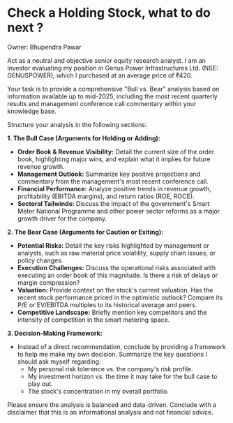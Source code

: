 # Check a Holding Stock, what to do next ?

Owner: Bhupendra Pawar

Act as a neutral and objective senior equity research analyst. I am an investor evaluating my position in Genus Power Infrastructures Ltd. (NSE: GENUSPOWER), which I purchased at an average price of ₹420.

Your task is to provide a comprehensive "Bull vs. Bear" analysis based on information available up to mid-2025, including the most recent quarterly results and management conference call commentary within your knowledge base.

Structure your analysis in the following sections:

**1. The Bull Case (Arguments for Holding or Adding):**

- **Order Book & Revenue Visibility:** Detail the current size of the order book, highlighting major wins, and explain what it implies for future revenue growth.
- **Management Outlook:** Summarize key positive projections and commentary from the management's most recent conference call.
- **Financial Performance:** Analyze positive trends in revenue growth, profitability (EBITDA margins), and return ratios (ROE, ROCE).
- **Sectoral Tailwinds:** Discuss the impact of the government's Smart Meter National Programme and other power sector reforms as a major growth driver for the company.

**2. The Bear Case (Arguments for Caution or Exiting):**

- **Potential Risks:** Detail the key risks highlighted by management or analysts, such as raw material price volatility, supply chain issues, or policy changes.
- **Execution Challenges:** Discuss the operational risks associated with executing an order book of this magnitude. Is there a risk of delays or margin compression?
- **Valuation:** Provide context on the stock's current valuation. Has the recent stock performance priced in the optimistic outlook? Compare its P/E or EV/EBITDA multiples to its historical average and peers.
- **Competitive Landscape:** Briefly mention key competitors and the intensity of competition in the smart metering space.

**3. Decision-Making Framework:**

- Instead of a direct recommendation, conclude by providing a framework to help me make my own decision. Summarize the key questions I should ask myself regarding:
    - My personal risk tolerance vs. the company's risk profile.
    - My investment horizon vs. the time it may take for the bull case to play out.
    - The stock's concentration in my overall portfolio.

Please ensure the analysis is balanced and data-driven. Conclude with a disclaimer that this is an informational analysis and not financial advice.